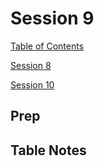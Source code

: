 # Session 9

[Table of Contents](../README.md)

[Session 8](session8.md)

[Session 10](session10.md)

## Prep



## Table Notes


